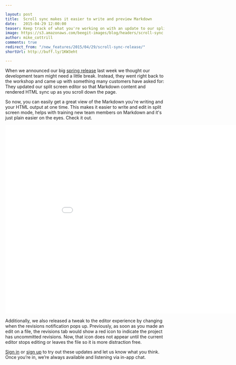 ```yaml
---

layout: post
title:  Scroll sync makes it easier to write and preview Markdown
date:   2015-04-29 12:00:00
teaser: Keep track of what you're working on with an update to our split screen editor that syncs Markdown content and rendered HTML as you scroll down the page. 
image: https://s3.amazonaws.com/beegit-images/blog/headers/scroll-sync.jpg
author: mike_cottrill
comments: true
redirect_from: "/new_features/2015/04/29/scroll-sync-release/"
shortUrl: http://buff.ly/1KW3eht

---
```


When we announced our big [spring release](http://blog.beegit.com/new_features/2015/04/17/real-time-release/) last week we thought our development team might need a little break. Instead, they went right back to the workshop and came up with something many customers have asked for: They updated our split screen editor so that Markdown content and rendered HTML sync up as you scroll down the page. 

So now, you can easily get a great view of the Markdown you're writing and your HTML output at one time. This makes it easier to write and edit in split screen mode, helps with training new team members on Markdown and it's just plain easier on the eyes. Check it out. 

<iframe src="//fast.wistia.net/embed/iframe/g1knfl0fq9?videoFoam=true" allowtransparency="true" frameborder="0" scrolling="no" class="wistia_embed" name="wistia_embed" allowfullscreen mozallowfullscreen webkitallowfullscreen oallowfullscreen msallowfullscreen width="960" height="600"></iframe><script src="//fast.wistia.net/assets/external/E-v1.js"></script>

Additionally, we also released a tweak to the editor experience by changing when the revisions notification pops up. Previously, as soon as you made an edit on a file, the revisions tab would show a red icon to indicate the project has uncommitted revisions. Now, that icon does not appear until the current editor stops editing or leaves the file so it is more distraction free. 

[Sign in](https://beegit.com/login) or [sign up](https://beegit.com/signup) to try out these updates and let us know what you think. Once you’re in, we’re always available and listening via in-app chat.






